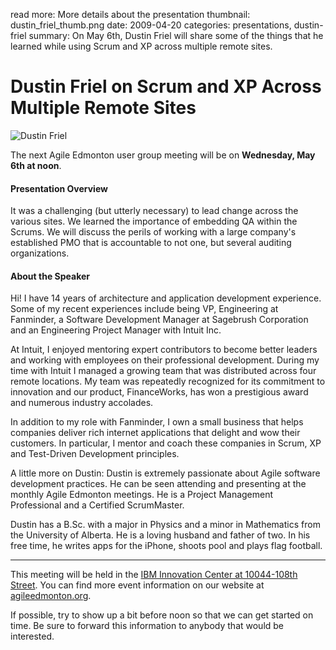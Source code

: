 read more: More details about the presentation
thumbnail: dustin_friel_thumb.png
date: 2009-04-20
categories: presentations, dustin-friel
summary: On May 6th, Dustin Friel will share some of the things that he learned while using Scrum and XP across multiple remote sites.

#  Dustin Friel on Scrum and XP Across Multiple Remote Sites

![Dustin Friel](/attachments/dustin_friel_resized.jpg)

The next Agile Edmonton user group meeting will be on **Wednesday, May 6th at noon**.

#### Presentation Overview

It was a challenging (but utterly necessary) to lead change across the various sites.  We learned the importance of embedding QA within the Scrums.  We will discuss the perils of working with a large company's established PMO that is accountable to not one, but several auditing organizations.

#### About the Speaker

Hi! I have 14 years of architecture and application development experience. Some of my recent experiences include being VP, Engineering at Fanminder, a Software Development Manager at Sagebrush Corporation and an Engineering Project Manager with Intuit Inc.

At Intuit, I enjoyed mentoring expert contributors to become better leaders and working with employees on their professional development. During my time with Intuit I managed a growing team that was distributed across four remote locations. My team was repeatedly recognized for its commitment to innovation and our product, FinanceWorks, has won a prestigious award and numerous industry accolades.

In addition to my role with Fanminder, I own a small business that helps companies deliver rich internet applications that delight and wow their customers. In particular, I mentor and coach these companies in Scrum, XP and Test-Driven Development principles.

A little more on Dustin:
Dustin is extremely passionate about Agile software development practices. He can be seen attending and presenting at the monthly Agile Edmonton meetings. He is a Project Management Professional and a Certified ScrumMaster.

Dustin has a B.Sc. with a major in Physics and a minor in Mathematics from the University of Alberta. He is a loving husband and father of two. In his free time, he writes apps for the iPhone, shoots pool and plays flag football.

---

This meeting will be held in the [IBM Innovation Center at 10044-108th Street](http://maps.google.ca/maps?hl=en&safe=off&q=10044-108th+Street,edmonton,ab&ie=UTF8&hq=&hnear=10044+108+St+NW,+Edmonton,+Division+No.+11,+Alberta+T5J+3S7&gl=ca&ei=cJ9ZTLmPKNntnQev7_mxCQ&ved=0CBUQ8gEwAA&t=h&z=16). You can find more event information on our website at [agileedmonton.org](http://agileedmonton.org).

If possible, try to show up a bit before noon so that we can get started on time. Be sure to forward this information to anybody that would be interested.

